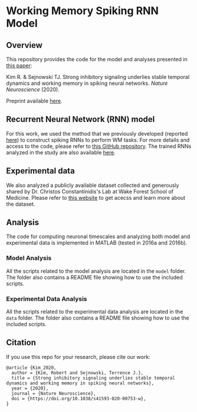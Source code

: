 # Working Memory Spiking RNN Model

## Overview

This repository provides the code for the model and analyses presented in [this paper](https://www.nature.com/articles/s41593-020-00753-w):

Kim R. & Sejnowski TJ. Strong inhibitory signaling underlies stable temporal dynamics and working memory in spiking neural networks. _Nature Neuroscience_ (2020).

Preprint available [here](https://www.biorxiv.org/content/10.1101/2020.02.11.944751v1).

## Recurrent Neural Network (RNN) model
For this work, we used the method that we previously developed (reported [here](https://www.pnas.org/content/116/45/22811)) to construct spiking RNNs to perform WM tasks. For more details and access to the code, please refer to [this GitHub repository](https://github.com/rkim35/spikeRNN). The trained RNNs analyzed in the study are also available [here](https://osf.io/md4wg/).

## Experimental data
We also analyzed a publicly available dataset collected and generously shared by Dr. Christos Constantinidis's Lab at Wake Forest School of Medicine. Please refer to [this website](http://crcns.org/data-sets/pfc/pfc-3/about-pfc-2) to get acecss and learn more about the dataset.

## Analysis
The code for computing neuronal timescales and analyzing both model and experimental data is implemented in MATLAB (tested in 2016a and 2016b).

### Model Analysis
All the scripts related to the model analysis are located in the `model` folder. The folder also contains a README file showing how to use the included scripts.


### Experimental Data Analysis
All the scripts related to the experimental data analysis are located in the `data` folder. The folder also contains a README file showing how to use the included scripts.

## Citation
If you use this repo for your research, please cite our work:

```
@article {Kim_2020,
  author = {Kim, Robert and Sejnowski, Terrence J.},
  title = {Strong inhibitory signaling underlies stable temporal dynamics and working memory in spiking neural networks},
  year = {2020},
  journal = {Nature Neuroscience},
  doi = {https://doi.org/10.1038/s41593-020-00753-w},
}

```
